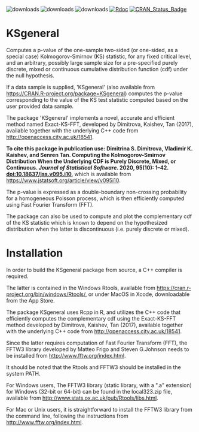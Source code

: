 ![downloads](https://cranlogs.r-pkg.org/badges/grand-total/KSgeneral)
![downloads](https://cranlogs.r-pkg.org/badges/KSgeneral)
![downloads](https://cranlogs.r-pkg.org/badges/last-week/KSgeneral)
[![Rdoc](http://www.rdocumentation.org/badges/version/KSgeneral)](http://www.rdocumentation.org/packages/KSgeneral)
[![CRAN\_Status\_Badge](https://www.r-pkg.org/badges/version/KSgeneral)](https://cran.r-project.org/package=KSgeneral)

# KSgeneral

Computes a p-value of the one-sample two-sided (or one-sided, as a special case) Kolmogorov-Smirnov (KS) statistic, for any fixed critical level, and an arbitrary, possibly large sample size for a pre-specified purely discrete, mixed or continuous cumulative distribution function (cdf) under the null hypothesis.

If a data sample is supplied, 'KSgeneral' (also available from  https://CRAN.R-project.org/package=KSgeneral) computes the p-value corresponding to the value of the KS test statistic computed based on the user provided data sample.

The package 'KSgeneral' implements a novel, accurate and efficient method named Exact-KS-FFT, developed by Dimitrova, Kaishev, Tan (2017), available together with the underlying C++ code from http://openaccess.city.ac.uk/18541.

**To cite this package in publication use: Dimitrina S. Dimitrova, Vladimir K. Kaishev, and Senren Tan. Computing the Kolmogorov-Smirnov Distribution When the Underlying CDF is Purely Discrete, Mixed, or Continuous. *Journal of Statistical Software*. 2020, 95(10): 1–42. <doi:10.18637/jss.v095.i10>,** which is available from https://www.jstatsoft.org/article/view/v095i10. 

The p-value is expressed as a double-boundary non-crossing probability for a homogeneous Poisson process, which is then efficiently computed using Fast Fourier Transform (FFT). 

The package can also be used to compute and plot the complementary cdf of the KS statistic which is known to depend on the hypothesized distribution when the latter is discontinuous (i.e. purely discrete or mixed).


# Installation
In order to build the KSgeneral package from source, a C++ compiler is required. 

The latter is contained in the Windows Rtools, available from https://cran.r-project.org/bin/windows/Rtools/, or under MacOS in Xcode, downloadable from the App Store.

The package KSgeneral uses Rcpp in R, and utilizes the C++ code that efficiently computes the complementary cdf using the Exact-KS-FFT method developed by Dimitrova, Kaishev, Tan (2017), available together with the underlying C++ code from http://openaccess.city.ac.uk/18541.

Since the latter requires computation of Fast Fourier Transform (FFT), the FFTW3 library developed by Matteo Frigo and Steven G.Johnson needs to be installed from http://www.fftw.org/index.html. 

It should be noted that the Rtools and FFTW3 should be installed in the system PATH.

For Windows users, The FFTW3 library (static library, with a ".a" extension) for Windows (32-bit or 64-bit) can be found in the local323.zip file, available from http://www.stats.ox.ac.uk/pub/Rtools/libs.html.

For Mac or Unix users, it is straightforward to install the FFTW3 library from the command line, following the instructions from http://www.fftw.org/index.html.
